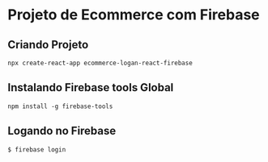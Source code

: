 # Projeto de Ecommerce com Firebase

## Criando Projeto
```
npx create-react-app ecommerce-logan-react-firebase
```

## Instalando Firebase tools Global
```
npm install -g firebase-tools
```

## Logando no Firebase
```
$ firebase login
```